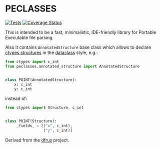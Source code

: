 # PECLASSES

[![Tests](https://github.com/dfint/peclasses/actions/workflows/tests.yml/badge.svg)](https://github.com/dfint/peclasses/actions/workflows/tests.yml)
[![Coverage Status](https://coveralls.io/repos/github/dfint/peclasses/badge.svg?branch=main)](https://coveralls.io/github/dfint/peclasses?branch=main)

This is intended to be a fast, minimalistic, IDE-friendly library for Portable Executable file parsing.

Also it contains `AnnotatedStructure` base class which allows to declare 
[ctypes structures](https://docs.python.org/3/library/ctypes.html#structures-and-unions) in the [dataclass](https://docs.python.org/3/library/dataclasses.html) style, e.g.:

```python
from ctypes import c_int
from peclasses.annotated_structure import AnnotatedStructure


class POINT(AnnotatedStructure):
    x: c_int
    y: c_int
```

instead of:

```python
from ctypes import Structure, c_int


class POINT(Structure):
     _fields_ = [("x", c_int),
                 ("y", c_int)]
```

Derived from the [dfrus](https://github.com/dfint/dfrus) project.
